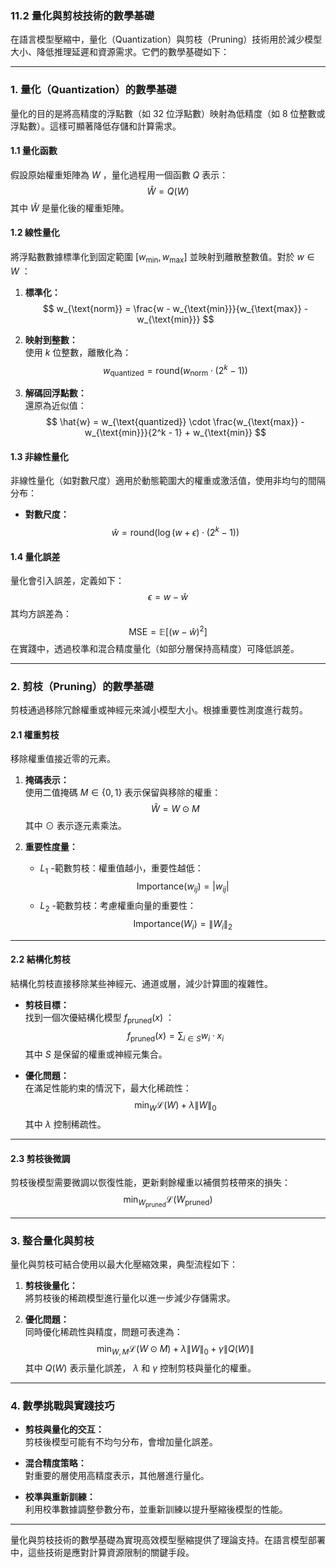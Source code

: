 ### **11.2 量化與剪枝技術的數學基礎**

在語言模型壓縮中，量化（Quantization）與剪枝（Pruning）技術用於減少模型大小、降低推理延遲和資源需求。它們的數學基礎如下：

---

### **1. 量化（Quantization）的數學基礎**

量化的目的是將高精度的浮點數（如 32 位浮點數）映射為低精度（如 8 位整數或浮點數）。這樣可顯著降低存儲和計算需求。

#### **1.1 量化函數**

假設原始權重矩陣為  $W$ ，量化過程用一個函數  $Q$  表示：
$$
\hat{W} = Q(W)
$$
其中  $\hat{W}$  是量化後的權重矩陣。

#### **1.2 線性量化**

將浮點數數據標準化到固定範圍  $[w_{\text{min}}, w_{\text{max}}]$  並映射到離散整數值。對於  $w \in W$ ：

1. **標準化：**  
   $$
   w_{\text{norm}} = \frac{w - w_{\text{min}}}{w_{\text{max}} - w_{\text{min}}}
   $$

2. **映射到整數：**  
   使用  $k$  位整數，離散化為：
   $$
   w_{\text{quantized}} = \text{round}(w_{\text{norm}} \cdot (2^k - 1))
   $$

3. **解碼回浮點數：**  
   還原為近似值：
   $$
   \hat{w} = w_{\text{quantized}} \cdot \frac{w_{\text{max}} - w_{\text{min}}}{2^k - 1} + w_{\text{min}}
   $$

#### **1.3 非線性量化**

非線性量化（如對數尺度）適用於動態範圍大的權重或激活值，使用非均勻的間隔分布：

- **對數尺度：**
  $$
  \hat{w} = \text{round}(\log(w + \epsilon) \cdot (2^k - 1))
  $$

#### **1.4 量化誤差**

量化會引入誤差，定義如下：
$$
\epsilon = w - \hat{w}
$$
其均方誤差為：
$$
\text{MSE} = \mathbb{E}[(w - \hat{w})^2]
$$
在實踐中，透過校準和混合精度量化（如部分層保持高精度）可降低誤差。

---

### **2. 剪枝（Pruning）的數學基礎**

剪枝通過移除冗餘權重或神經元來減小模型大小。根據重要性測度進行裁剪。

#### **2.1 權重剪枝**

移除權重值接近零的元素。

1. **掩碼表示：**  
   使用二值掩碼  $M \in \{0, 1\}$  表示保留與移除的權重：
   $$
   \hat{W} = W \odot M
   $$
   其中  $\odot$  表示逐元素乘法。

2. **重要性度量：**  
   -  $L_1$ -範數剪枝：權重值越小，重要性越低：
     $$
     \text{Importance}(w_{ij}) = |w_{ij}|
     $$
   -  $L_2$ -範數剪枝：考慮權重向量的重要性：
     $$
     \text{Importance}(W_i) = \|W_i\|_2
     $$

---

#### **2.2 結構化剪枝**

結構化剪枝直接移除某些神經元、通道或層，減少計算圖的複雜性。

- **剪枝目標：**  
  找到一個次優結構化模型  $f_{\text{pruned}}(x)$ ：
  $$
  f_{\text{pruned}}(x) = \sum_{i \in S} w_i \cdot x_i
  $$
  其中  $S$  是保留的權重或神經元集合。

- **優化問題：**  
  在滿足性能約束的情況下，最大化稀疏性：
  $$
  \min_{W} \mathcal{L}(W) + \lambda \|W\|_0
  $$
  其中  $\lambda$  控制稀疏性。

---

#### **2.3 剪枝後微調**

剪枝後模型需要微調以恢復性能，更新剩餘權重以補償剪枝帶來的損失：
$$
\min_{W_{\text{pruned}}} \mathcal{L}(W_{\text{pruned}})
$$

---

### **3. 整合量化與剪枝**

量化與剪枝可結合使用以最大化壓縮效果，典型流程如下：

1. **剪枝後量化：**  
   將剪枝後的稀疏模型進行量化以進一步減少存儲需求。

2. **優化問題：**  
   同時優化稀疏性與精度，問題可表達為：
   $$
   \min_{W, M} \mathcal{L}(W \odot M) + \lambda \|W\|_0 + \gamma \|Q(W)\|
   $$
   其中  $Q(W)$  表示量化誤差， $\lambda$  和  $\gamma$  控制剪枝與量化的權重。

---

### **4. 數學挑戰與實踐技巧**

- **剪枝與量化的交互：**  
  剪枝後模型可能有不均勻分布，會增加量化誤差。

- **混合精度策略：**  
  對重要的層使用高精度表示，其他層進行量化。

- **校準與重新訓練：**  
  利用校準數據調整參數分布，並重新訓練以提升壓縮後模型的性能。

---

量化與剪枝技術的數學基礎為實現高效模型壓縮提供了理論支持。在語言模型部署中，這些技術是應對計算資源限制的關鍵手段。